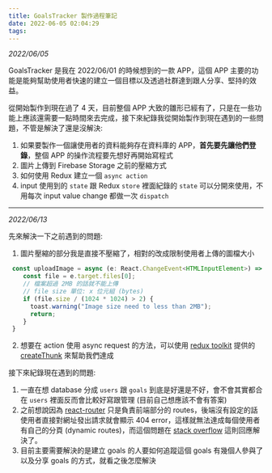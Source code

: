 ```yaml
---
title: GoalsTracker 製作過程筆記
date: 2022-06-05 02:04:29
tags:
---
```


_2022/06/05_

GoalsTracker 是我在 2022/06/01 的時候想到的一款 APP，這個 APP 主要的功能是能夠幫助使用者快速的建立一個目標以及透過社群達到跟人分享、堅持的效益。

從開始製作到現在過了 4 天，目前整個 APP 大致的雛形已經有了，只是在一些功能上應該還需要一點時間來去完成，接下來紀錄我從開始製作到現在遇到的一些問題，不管是解決了還是沒解決:

1. 如果要製作一個讓使用者的資料能夠存在資料庫的 APP，**首先要先讓他們登錄**，整個 APP 的操作流程要先想好再開始寫程式
2. 圖片上傳到 Firebase Storage 之前的壓縮方式
3. 如何使用 Redux 建立一個 `async action`
4. input 使用到的 `state` 跟 Redux `store` 裡面紀錄的 `state` 可以分開來使用，不用每次 input value change 都做一次 `dispatch`   
------------------------------

_2022/06/13_

先來解決一下之前遇到的問題:

1. 圖片壓縮的部分我是直接不壓縮了，相對的改成限制使用者上傳的圖檔大小
```js
 const uploadImage = async (e: React.ChangeEvent<HTMLInputElement>) => {
    const file = e.target.files[0];
    // 檔案超過 2MB 的話就不能上傳
    // file size 單位: x 位元組 (bytes)
    if (file.size / (1024 * 1024) > 2) {
      toast.warning("Image size need to less than 2MB");
      return;
    }
 }
```
2. 想要在 action 使用 async request 的方法，可以使用 [redux toolkit](https://redux-toolkit.js.org/) 提供的 [createThunk](https://redux-toolkit.js.org/api/createAsyncThunk) 來幫助我們達成

接下來紀錄現在遇到的問題:

1. 一直在想 database 分成 `users` 跟 `goals` 到底是好還是不好，會不會其實都合在 `users` 裡面反而會比較好寫跟管理 (目前自己想應該不會有答案)
2. 之前想說因為 [react-router](https://reactrouter.com/) 只是負責前端部分的 routes，後端沒有設定的話使用者直接對網址發出請求就會顯示 404 error，這樣就無法達成每個使用者有自己的分頁 (dynamic routes)，而這個問題在 [stack overflow](https://stackoverflow.com/questions/48826489/react-production-router-404-after-deep-refresh-firebase) 這則回應解決了。
3. 目前主要需要解決的是建立 goals 的人要如何追蹤這個 goals 有幾個人參與了以及分享 goals 的方式，就看之後怎麼解決